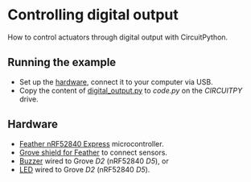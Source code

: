 # Controlling digital output
How to control actuators through digital output with CircuitPython.

## Running the example
* Set up the [hardware](#Hardware), connect it to your computer via USB.
* Copy the content of [digital_output.py](digital_output.py) to _code.py_ on the _CIRCUITPY_ drive.

## Hardware
* [Feather nRF52840 Express](https://github.com/fhnw-imvs/fhnw-idb/wiki/Feather-nRF52840-Express) microcontroller.
* [Grove shield for Feather](https://github.com/fhnw-imvs/fhnw-idb/wiki/Grove-Adapters#grove-shield-for-feather) to connect sensors.
* [Buzzer](https://github.com/fhnw-imvs/fhnw-idb/wiki/Grove-Actuators#buzzer) wired to Grove _D2_ (nRF52840 _D5_), or
* [LED](https://github.com/fhnw-imvs/fhnw-idb/wiki/Grove-Actuators#led) wired to Grove _D2_ (nRF52840 _D5_).
